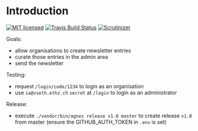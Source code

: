 Introduction
======
[![MIT licensed](https://img.shields.io/badge/license-MIT-blue.svg)](./LICENSE) 
[![Travis Build Status](https://travis-ci.com/famoser/vseth-newsletter.svg?branch=master)](https://travis-ci.com/famoser/vseth-newsletter)
[![Scrutinizer](https://scrutinizer-ci.com/g/famoser/vseth-newsletter/badges/quality-score.png?b=master)](https://scrutinizer-ci.com/g/famoser/vseth-newsletter)

Goals:
 - allow organisations to create newsletter entries
 - curate those entries in the admin area
 - send the newsletter

Testing:
 - request `/login/code/1234` to login as an organisation
 - use `ia@vseth.ethz.ch` `secret` at `/login` to login as an administrator

Release:
 - execute `./vendor/bin/agnes release v1.0 master` to create release `v1.0` from master (ensure the GITHUB_AUTH_TOKEN in `.env` is set)
